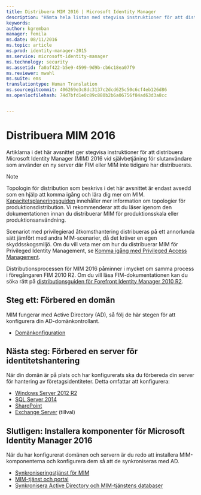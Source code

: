 ```yaml
---
title: Distribuera MIM 2016 | Microsoft Identity Manager
description: "Hämta hela listan med stegvisa instruktioner för att distribuera Microsoft Identity Manager 2016, från att förbereda miljön till att konfigurera portalerna."
keywords: 
author: kgremban
manager: femila
ms.date: 08/11/2016
ms.topic: article
ms.prod: identity-manager-2015
ms.service: microsoft-identity-manager
ms.technology: security
ms.assetid: fa0af422-b5e9-4599-9d9b-cb6c18ea07f9
ms.reviewer: mwahl
ms.suite: ems
translationtype: Human Translation
ms.sourcegitcommit: 406269e3c8dc3137c2dcd625c50c6cf4eb126d86
ms.openlocfilehash: 74d7bfd1e0c89c880b2b6a06756f84ad63d3a8cc


---
```


# Distribuera MIM 2016
Artiklarna i det här avsnittet ger stegvisa instruktioner för att distribuera Microsoft Identity Manager (MIM) 2016 vid självbetjäning för slutanvändare som använder en ny server där FIM eller MIM inte tidigare har distribuerats.

> [!NOTE]
> Topologin för distribution som beskrivs i det här avsnittet är endast avsedd som en hjälp att komma igång och lära dig mer om MIM.  [Kapacitetsplaneringsguiden](/microsoft-identity-manager/plan-design/capacity-planning-guide) innehåller mer information om topologier för produktionsdistribution.  Vi rekommenderar att du läser igenom den dokumentationen innan du distribuerar MIM för produktionsskala eller produktionsanvändning.

Scenariot med privilegierad åtkomsthantering distribueras på ett annorlunda sätt jämfört med andra MIM-scenarier, då det kräver en egen skyddsskogsmiljö.  Om du vill veta mer om hur du distribuerar MIM för Privileged Identity Management, se [Komma igång med Privileged Access Management](/microsoft-identity-manager/pam/privileged-access-management-get-started).

Distributionsprocessen för MIM 2016 påminner i mycket om samma process i föregångaren FIM 2010 R2. Om du vill läsa FIM-dokumentationen kan du söka rätt på [distributionsguiden för Forefront Identity Manager 2010 R2](https://technet.microsoft.com/library/jj134310).

## Steg ett: Förbered en domän
MIM fungerar med Active Directory (AD), så följ de här stegen för att konfigurera din AD-domänkontrollant.
- [Domänkonfiguration](preparing-domain.md)

## Nästa steg: Förbered en server för identitetshantering
När din domän är på plats och har konfigurerats ska du förbereda din server för hantering av företagsidentiteter. Detta omfattar att konfigurera:
- [Windows Server 2012 R2](prepare-server-ws2012r2.md)
- [SQL Server 2014](prepare-server-sql2014.md)
- [SharePoint](prepare-server-sharepoint.md)
- [Exchange Server](prepare-server-exchange.md) (tillval)

## Slutligen: Installera komponenter för Microsoft Identity Manager 2016
När du har konfigurerat domänen och servern är du redo att installera MIM-komponenterna och konfigurera dem så att de synkroniseras med AD.
- [Synkroniseringstjänst för MIM](install-mim-sync.md)
- [MIM-tjänst och portal](install-mim-service-portal.md)
- [Synkronisera Active Directory och MIM-tjänstens databaser](install-mim-sync-ad-service.md)



<!--HONumber=Aug16_HO2-->



